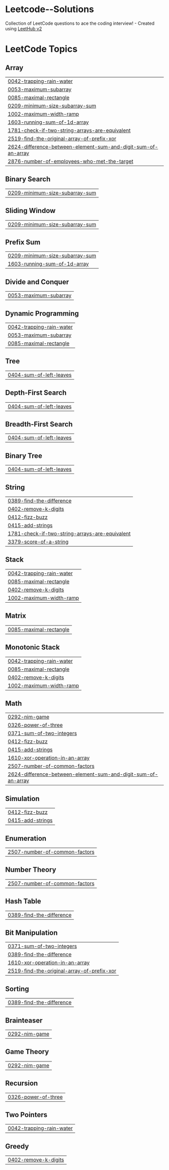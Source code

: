 # Leetcode--Solutions
Collection of LeetCode questions to ace the coding interview! - Created using [LeetHub v2](https://github.com/arunbhardwaj/LeetHub-2.0)

<!---LeetCode Topics Start-->
# LeetCode Topics
## Array
|  |
| ------- |
| [0042-trapping-rain-water](https://github.com/Ritesh-Ogety/Leetcode--Solutions/tree/master/0042-trapping-rain-water) |
| [0053-maximum-subarray](https://github.com/Ritesh-Ogety/Leetcode--Solutions/tree/master/0053-maximum-subarray) |
| [0085-maximal-rectangle](https://github.com/Ritesh-Ogety/Leetcode--Solutions/tree/master/0085-maximal-rectangle) |
| [0209-minimum-size-subarray-sum](https://github.com/Ritesh-Ogety/Leetcode--Solutions/tree/master/0209-minimum-size-subarray-sum) |
| [1002-maximum-width-ramp](https://github.com/Ritesh-Ogety/Leetcode--Solutions/tree/master/1002-maximum-width-ramp) |
| [1603-running-sum-of-1d-array](https://github.com/Ritesh-Ogety/Leetcode--Solutions/tree/master/1603-running-sum-of-1d-array) |
| [1781-check-if-two-string-arrays-are-equivalent](https://github.com/Ritesh-Ogety/Leetcode--Solutions/tree/master/1781-check-if-two-string-arrays-are-equivalent) |
| [2519-find-the-original-array-of-prefix-xor](https://github.com/Ritesh-Ogety/Leetcode--Solutions/tree/master/2519-find-the-original-array-of-prefix-xor) |
| [2624-difference-between-element-sum-and-digit-sum-of-an-array](https://github.com/Ritesh-Ogety/Leetcode--Solutions/tree/master/2624-difference-between-element-sum-and-digit-sum-of-an-array) |
| [2876-number-of-employees-who-met-the-target](https://github.com/Ritesh-Ogety/Leetcode--Solutions/tree/master/2876-number-of-employees-who-met-the-target) |
## Binary Search
|  |
| ------- |
| [0209-minimum-size-subarray-sum](https://github.com/Ritesh-Ogety/Leetcode--Solutions/tree/master/0209-minimum-size-subarray-sum) |
## Sliding Window
|  |
| ------- |
| [0209-minimum-size-subarray-sum](https://github.com/Ritesh-Ogety/Leetcode--Solutions/tree/master/0209-minimum-size-subarray-sum) |
## Prefix Sum
|  |
| ------- |
| [0209-minimum-size-subarray-sum](https://github.com/Ritesh-Ogety/Leetcode--Solutions/tree/master/0209-minimum-size-subarray-sum) |
| [1603-running-sum-of-1d-array](https://github.com/Ritesh-Ogety/Leetcode--Solutions/tree/master/1603-running-sum-of-1d-array) |
## Divide and Conquer
|  |
| ------- |
| [0053-maximum-subarray](https://github.com/Ritesh-Ogety/Leetcode--Solutions/tree/master/0053-maximum-subarray) |
## Dynamic Programming
|  |
| ------- |
| [0042-trapping-rain-water](https://github.com/Ritesh-Ogety/Leetcode--Solutions/tree/master/0042-trapping-rain-water) |
| [0053-maximum-subarray](https://github.com/Ritesh-Ogety/Leetcode--Solutions/tree/master/0053-maximum-subarray) |
| [0085-maximal-rectangle](https://github.com/Ritesh-Ogety/Leetcode--Solutions/tree/master/0085-maximal-rectangle) |
## Tree
|  |
| ------- |
| [0404-sum-of-left-leaves](https://github.com/Ritesh-Ogety/Leetcode--Solutions/tree/master/0404-sum-of-left-leaves) |
## Depth-First Search
|  |
| ------- |
| [0404-sum-of-left-leaves](https://github.com/Ritesh-Ogety/Leetcode--Solutions/tree/master/0404-sum-of-left-leaves) |
## Breadth-First Search
|  |
| ------- |
| [0404-sum-of-left-leaves](https://github.com/Ritesh-Ogety/Leetcode--Solutions/tree/master/0404-sum-of-left-leaves) |
## Binary Tree
|  |
| ------- |
| [0404-sum-of-left-leaves](https://github.com/Ritesh-Ogety/Leetcode--Solutions/tree/master/0404-sum-of-left-leaves) |
## String
|  |
| ------- |
| [0389-find-the-difference](https://github.com/Ritesh-Ogety/Leetcode--Solutions/tree/master/0389-find-the-difference) |
| [0402-remove-k-digits](https://github.com/Ritesh-Ogety/Leetcode--Solutions/tree/master/0402-remove-k-digits) |
| [0412-fizz-buzz](https://github.com/Ritesh-Ogety/Leetcode--Solutions/tree/master/0412-fizz-buzz) |
| [0415-add-strings](https://github.com/Ritesh-Ogety/Leetcode--Solutions/tree/master/0415-add-strings) |
| [1781-check-if-two-string-arrays-are-equivalent](https://github.com/Ritesh-Ogety/Leetcode--Solutions/tree/master/1781-check-if-two-string-arrays-are-equivalent) |
| [3379-score-of-a-string](https://github.com/Ritesh-Ogety/Leetcode--Solutions/tree/master/3379-score-of-a-string) |
## Stack
|  |
| ------- |
| [0042-trapping-rain-water](https://github.com/Ritesh-Ogety/Leetcode--Solutions/tree/master/0042-trapping-rain-water) |
| [0085-maximal-rectangle](https://github.com/Ritesh-Ogety/Leetcode--Solutions/tree/master/0085-maximal-rectangle) |
| [0402-remove-k-digits](https://github.com/Ritesh-Ogety/Leetcode--Solutions/tree/master/0402-remove-k-digits) |
| [1002-maximum-width-ramp](https://github.com/Ritesh-Ogety/Leetcode--Solutions/tree/master/1002-maximum-width-ramp) |
## Matrix
|  |
| ------- |
| [0085-maximal-rectangle](https://github.com/Ritesh-Ogety/Leetcode--Solutions/tree/master/0085-maximal-rectangle) |
## Monotonic Stack
|  |
| ------- |
| [0042-trapping-rain-water](https://github.com/Ritesh-Ogety/Leetcode--Solutions/tree/master/0042-trapping-rain-water) |
| [0085-maximal-rectangle](https://github.com/Ritesh-Ogety/Leetcode--Solutions/tree/master/0085-maximal-rectangle) |
| [0402-remove-k-digits](https://github.com/Ritesh-Ogety/Leetcode--Solutions/tree/master/0402-remove-k-digits) |
| [1002-maximum-width-ramp](https://github.com/Ritesh-Ogety/Leetcode--Solutions/tree/master/1002-maximum-width-ramp) |
## Math
|  |
| ------- |
| [0292-nim-game](https://github.com/Ritesh-Ogety/Leetcode--Solutions/tree/master/0292-nim-game) |
| [0326-power-of-three](https://github.com/Ritesh-Ogety/Leetcode--Solutions/tree/master/0326-power-of-three) |
| [0371-sum-of-two-integers](https://github.com/Ritesh-Ogety/Leetcode--Solutions/tree/master/0371-sum-of-two-integers) |
| [0412-fizz-buzz](https://github.com/Ritesh-Ogety/Leetcode--Solutions/tree/master/0412-fizz-buzz) |
| [0415-add-strings](https://github.com/Ritesh-Ogety/Leetcode--Solutions/tree/master/0415-add-strings) |
| [1610-xor-operation-in-an-array](https://github.com/Ritesh-Ogety/Leetcode--Solutions/tree/master/1610-xor-operation-in-an-array) |
| [2507-number-of-common-factors](https://github.com/Ritesh-Ogety/Leetcode--Solutions/tree/master/2507-number-of-common-factors) |
| [2624-difference-between-element-sum-and-digit-sum-of-an-array](https://github.com/Ritesh-Ogety/Leetcode--Solutions/tree/master/2624-difference-between-element-sum-and-digit-sum-of-an-array) |
## Simulation
|  |
| ------- |
| [0412-fizz-buzz](https://github.com/Ritesh-Ogety/Leetcode--Solutions/tree/master/0412-fizz-buzz) |
| [0415-add-strings](https://github.com/Ritesh-Ogety/Leetcode--Solutions/tree/master/0415-add-strings) |
## Enumeration
|  |
| ------- |
| [2507-number-of-common-factors](https://github.com/Ritesh-Ogety/Leetcode--Solutions/tree/master/2507-number-of-common-factors) |
## Number Theory
|  |
| ------- |
| [2507-number-of-common-factors](https://github.com/Ritesh-Ogety/Leetcode--Solutions/tree/master/2507-number-of-common-factors) |
## Hash Table
|  |
| ------- |
| [0389-find-the-difference](https://github.com/Ritesh-Ogety/Leetcode--Solutions/tree/master/0389-find-the-difference) |
## Bit Manipulation
|  |
| ------- |
| [0371-sum-of-two-integers](https://github.com/Ritesh-Ogety/Leetcode--Solutions/tree/master/0371-sum-of-two-integers) |
| [0389-find-the-difference](https://github.com/Ritesh-Ogety/Leetcode--Solutions/tree/master/0389-find-the-difference) |
| [1610-xor-operation-in-an-array](https://github.com/Ritesh-Ogety/Leetcode--Solutions/tree/master/1610-xor-operation-in-an-array) |
| [2519-find-the-original-array-of-prefix-xor](https://github.com/Ritesh-Ogety/Leetcode--Solutions/tree/master/2519-find-the-original-array-of-prefix-xor) |
## Sorting
|  |
| ------- |
| [0389-find-the-difference](https://github.com/Ritesh-Ogety/Leetcode--Solutions/tree/master/0389-find-the-difference) |
## Brainteaser
|  |
| ------- |
| [0292-nim-game](https://github.com/Ritesh-Ogety/Leetcode--Solutions/tree/master/0292-nim-game) |
## Game Theory
|  |
| ------- |
| [0292-nim-game](https://github.com/Ritesh-Ogety/Leetcode--Solutions/tree/master/0292-nim-game) |
## Recursion
|  |
| ------- |
| [0326-power-of-three](https://github.com/Ritesh-Ogety/Leetcode--Solutions/tree/master/0326-power-of-three) |
## Two Pointers
|  |
| ------- |
| [0042-trapping-rain-water](https://github.com/Ritesh-Ogety/Leetcode--Solutions/tree/master/0042-trapping-rain-water) |
## Greedy
|  |
| ------- |
| [0402-remove-k-digits](https://github.com/Ritesh-Ogety/Leetcode--Solutions/tree/master/0402-remove-k-digits) |
<!---LeetCode Topics End-->